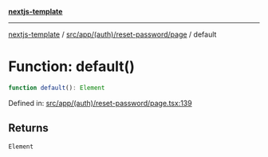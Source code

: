 [**nextjs-template**](../../../../../../README.md)

---

[nextjs-template](../../../../../../README.md) / [src/app/(auth)/reset-password/page](../README.md) / default

# Function: default()

```ts
function default(): Element
```

Defined in: [src/app/(auth)/reset-password/page.tsx:139](<https://github.com/Its-Satyajit/nextjs-template/blob/a020f2e64682696d16eea8be5c54d400aa09764e/src/app/(auth)/reset-password/page.tsx#L139>)

## Returns

`Element`
